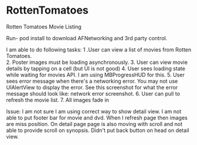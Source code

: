 RottenTomatoes
==============

Rotten Tomatoes Movie Listing

Run- pod install to download AFNetworking and 3rd party control.

I am able to do following tasks:
1 .User can view a list of movies from Rotten Tomatoes.  
2. Poster images must be loading asynchronously.
3. User can view movie details by tapping on a cell (but UI is not good)
4. User sees loading state while waiting for movies API. I am using MBProgressHUD for this.
5. User sees error message when there's a networking error.  You may not use UIAlertView to display the error.  See this screenshot for what the error message should look like: network error screenshot.
6. User can pull to refresh the movie list.
7. All images fade in 

Issue:
I am not sure I am using correct way to show detail view.
I am not able to put footer bar for movie and dvd.
When I refresh page then images are miss position.
On detail page page is also moving with scroll and not able to provide scroll on synopsis.
Didn't put back button on head on detail view.


